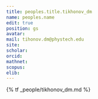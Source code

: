 ```yaml
---
title: peoples.title.tikhonov_dm
name: peoples.name
edit: true
position: gs
avatar: 
mail: tihonov.dm@phystech.edu
site:
scholar: 
orcid:
mathnet:
scopus:
elib:
---
```


{% tf _people/tikhonov_dm.md %}
